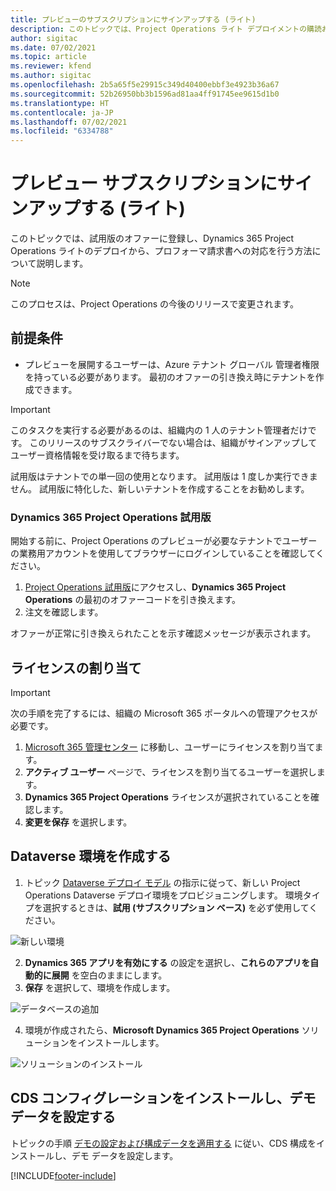 ```yaml
---
title: プレビューのサブスクリプションにサインアップする (ライト)
description: このトピックでは、Project Operations ライト デプロイメントの購読および展開方法に関する情報を提供します - 見積もり請求の取引を行います。
author: sigitac
ms.date: 07/02/2021
ms.topic: article
ms.reviewer: kfend
ms.author: sigitac
ms.openlocfilehash: 2b5a65f5e29915c349d40400ebbf3e4923b36a67
ms.sourcegitcommit: 52b26950bb3b1596ad81aa4ff91745ee9615d1b0
ms.translationtype: HT
ms.contentlocale: ja-JP
ms.lasthandoff: 07/02/2021
ms.locfileid: "6334788"
---
```

# <a name="sign-up-for-a-preview-subscription---lite"></a>プレビュー サブスクリプションにサインアップする (ライト) 

このトピックでは、試用版のオファーに登録し、Dynamics 365 Project Operations ライトのデプロイから、プロフォーマ請求書への対応を行う方法について説明します。

> [!NOTE]
> このプロセスは、Project Operations の今後のリリースで変更されます。

## <a name="prerequisites"></a>前提条件
- プレビューを展開するユーザーは、Azure テナント グローバル 管理者権限を持っている必要があります。 最初のオファーの引き換え時にテナントを作成できます。

> [!IMPORTANT]
> このタスクを実行する必要があるのは、組織内の 1 人のテナント管理者だけです。 このリリースのサブスクライバーでない場合は、組織がサインアップしてユーザー資格情報を受け取るまで待ちます。
> 
> 試用版はテナントでの単一回の使用となります。 試用版は 1 度しか実行できません。 試用版に特化した、新しいテナントを作成することをお勧めします。

### <a name="dynamics-365-project-operations-trial"></a>Dynamics 365 Project Operations 試用版 

開始する前に、Project Operations のプレビューが必要なテナントでユーザーの業務用アカウントを使用してブラウザーにログインしていることを確認してください。

1. [Project Operations 試用版](https://aka.ms/try-po)にアクセスし、**Dynamics 365 Project Operations** の最初のオファーコードを引き換えます。
2. 注文を確認します。

  オファーが正常に引き換えられたことを示す確認メッセージが表示されます。

## <a name="assign-licenses"></a>ライセンスの割り当て

> [!IMPORTANT]
> 次の手順を完了するには、組織の Microsoft 365 ポータルへの管理アクセスが必要です。


1. [Microsoft 365 管理センター](https://portal.office.com/) に移動し、ユーザーにライセンスを割り当てます。
2. **アクティブ ユーザー** ページで、ライセンスを割り当てるユーザーを選択します。
3. **Dynamics 365 Project Operations** ライセンスが選択されていることを確認します。 
4. **変更を保存** を選択します。

## <a name="create-a-new-dataverse-environment"></a>Dataverse 環境を作成する

1. トピック [Dataverse デプロイ モデル](lite-deployment.md) の指示に従って、新しい Project Operations Dataverse デプロイ環境をプロビジョニングします。 環境タイプを選択するときは、**試用 (サブスクリプション ベース)** を必ず使用してください。

  ![新しい環境](./media/19CreateEnvironment.png)

2. **Dynamics 365 アプリを有効にする** の設定を選択し、**これらのアプリを自動的に展開** を空白のままにします。  
3. **保存** を選択して、環境を作成します。

  ![データベースの追加](./media/20CreateEnvironment1.png)

4. 環境が作成されたら、**Microsoft Dynamics 365 Project Operations** ソリューションをインストールします。 

![ソリューションのインストール](./media/21InstallSolution.png)

## <a name="install-a-cds-configuration-and-setup-demo-data"></a>CDS コンフィグレーションをインストールし、デモ データを設定する

トピックの手順 [デモの設定および構成データを適用する](lite-apply-demo-setup-config-data.md) に従い、CDS 構成をインストールし、デモ データを設定します。


[!INCLUDE[footer-include](../includes/footer-banner.md)]
